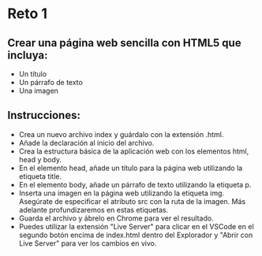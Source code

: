 # Reto 1

## Crear una página web sencilla con HTML5 que incluya:

- Un título
- Un párrafo de texto
- Una imagen

## Instrucciones:

- Crea un nuevo archivo index y guárdalo con la extensión .html.
- Añade la declaración <!DOCTYPE html> al inicio del archivo.
- Crea la estructura básica de la aplicación web con los elementos html, head y body.
- En el elemento head, añade un título para la página web utilizando la etiqueta title.
- En el elemento body, añade un párrafo de texto utilizando la etiqueta p.
- Inserta una imagen en la página web utilizando la etiqueta img. Asegúrate de especificar el atributo src con la ruta de la imagen. Más adelante profundizaremos en estas etiquetas.
- Guarda el archivo y ábrelo en Chrome para ver el resultado.
- Puedes utilizar la extensión "Live Server" para clicar en el VSCode en el segundo botón encima de index.html dentro del Explorador y "Abrir con Live Server" para ver los cambios en vivo.
